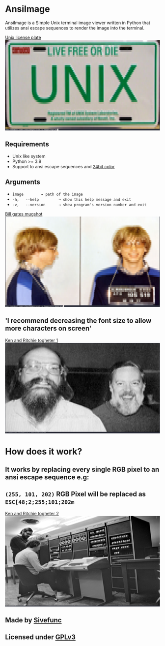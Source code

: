 # AnsiImage

AnsiImage is a Simple Unix terminal image viewer written in Python that utilizes ansi escape sequences to render the image into the terminal.

[Unix license plate](https://commons.wikimedia.org/wiki/File:UNIX-Licence-Plate.JPG)
![Logo](Images/logo.png)

## Requirements

- Unix like system
- Python >= 3.9
- Support to ansi escape sequences and [24bit color](https://en.wikipedia.org/wiki/Color_depth)

## Arguments
- `image		→ path of the image`
- `-h,   --help         → show this help message and exit`
- `-v,   --version      → show program's version number and exit`

[Bill gates mugshot](https://commons.wikimedia.org/wiki/File:Bill_Gates_mugshot.png)
![Mugshot](Images/bill-speed.png)

## 'I recommend decreasing the font size to allow more characters on screen'

[Ken and Ritchie togheter 1](https://commons.wikimedia.org/wiki/File:Ken_Thompson_and_Dennis_Ritchie--1973.jpg)
![Creators1](Images/kenandritchie1.png)

# How does it work?

## It works by replacing every single RGB pixel to an ansi escape sequence e.g:
## `(255, 101, 202)` RGB Pixel will be replaced as `ESC[48;2;255;101;202m `

[Ken and Ritchie togheter 2](https://www.bell-labs.com/usr/dmr/www/picture.html)
![Creators2](Images/kenandritchie2.png)

## Made by [Sivefunc](https://gitlab.com/sivefunc)
## Licensed under [GPLv3](LICENSE)
